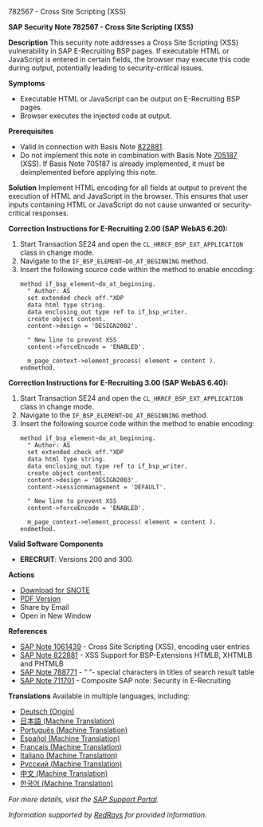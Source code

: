 782567 - Cross Site Scripting (XSS)

**SAP Security Note 782567 - Cross Site Scripting (XSS)**

**Description**
This security note addresses a Cross Site Scripting (XSS) vulnerability in SAP E-Recruiting BSP pages. If executable HTML or JavaScript is entered in certain fields, the browser may execute this code during output, potentially leading to security-critical issues.

**Symptoms**
- Executable HTML or JavaScript can be output on E-Recruiting BSP pages.
- Browser executes the injected code at output.

**Prerequisites**
- Valid in connection with Basis Note [822881](https://me.sap.com/notes/822881).
- Do not implement this note in combination with Basis Note [705187](https://me.sap.com/notes/705187) (XSS). If Basis Note 705187 is already implemented, it must be deimplemented before applying this note.

**Solution**
Implement HTML encoding for all fields at output to prevent the execution of HTML and JavaScript in the browser. This ensures that user inputs containing HTML or JavaScript do not cause unwanted or security-critical responses.

**Correction Instructions for E-Recruiting 2.00 (SAP WebAS 6.20):**
1. Start Transaction SE24 and open the `CL_HRRCF_BSP_EXT_APPLICATION` class in change mode.
2. Navigate to the `IF_BSP_ELEMENT~DO_AT_BEGINNING` method.
3. Insert the following source code within the method to enable encoding:
    ```abap
    method if_bsp_element~do_at_beginning.
      " Author: AS
      set extended check off."XDP
      data html type string.
      data enclosing_out type ref to if_bsp_writer.
      create object content.
      content->design = 'DESIGN2002'.

      " New line to prevent XSS
      content->forceEncode = 'ENABLED'.

      m_page_context->element_process( element = content ).
    endmethod.
    ```

**Correction Instructions for E-Recruiting 3.00 (SAP WebAS 6.40):**
1. Start Transaction SE24 and open the `CL_HRRCF_BSP_EXT_APPLICATION` class in change mode.
2. Navigate to the `IF_BSP_ELEMENT~DO_AT_BEGINNING` method.
3. Insert the following source code within the method to enable encoding:
    ```abap
    method if_bsp_element~do_at_beginning.
      " Author: AS
      set extended check off."XDP
      data html type string.
      data enclosing_out type ref to if_bsp_writer.
      create object content.
      content->design = 'DESIGN2003'.
      content->sessionmanagement = 'DEFAULT'.

      " New line to prevent XSS
      content->forceEncode = 'ENABLED'.

      m_page_context->element_process( element = content ).
    endmethod.
    ```

**Valid Software Components**
- **ERECRUIT**: Versions 200 and 300.

**Actions**
- [Download for SNOTE](https://notesdownloads.sap.com/note/0040000015775152017)
- [PDF Version](https://me.sap.com/userapps.support.sap.com/sap/support/sfm/notes/print/0000782567?language=en-US&token=0FB000FB77085F1CDCA3567026089BA3)
- Share by Email
- Open in New Window

**References**
- [SAP Note 1061439](https://me.sap.com/notes/1061439) - Cross Site Scripting (XSS), encoding user entries
- [SAP Note 822881](https://me.sap.com/notes/822881) - XSS Support for BSP-Extensions HTMLB, XHTMLB and PHTMLB
- [SAP Note 788771](https://me.sap.com/notes/788771) - “ ”- special characters in titles of search result table
- [SAP Note 711701](https://me.sap.com/notes/711701) - Composite SAP note: Security in E-Recruiting

**Translations**
Available in multiple languages, including:
- [Deutsch (Origin)](https://me.sap.com/notes/0000782567/D)
- [日本語 (Machine Translation)](https://me.sap.com/notes/0000782567/J)
- [Português (Machine Translation)](https://me.sap.com/notes/0000782567/P)
- [Español (Machine Translation)](https://me.sap.com/notes/0000782567/S)
- [Français (Machine Translation)](https://me.sap.com/notes/0000782567/F)
- [Italiano (Machine Translation)](https://me.sap.com/notes/0000782567/I)
- [Русский (Machine Translation)](https://me.sap.com/notes/0000782567/R)
- [中文 (Machine Translation)](https://me.sap.com/notes/0000782567/1)
- [한국어 (Machine Translation)](https://me.sap.com/notes/0000782567/3)

_For more details, visit the [SAP Support Portal](https://me.sap.com/)._

*Information supported by [RedRays](https://redrays.io) for provided information.*
